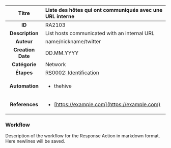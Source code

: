 | Titre                       | Liste des hôtes qui ont communiqués avec une URL interne         |
|:---------------------------:|:--------------------|
| **ID**                      | RA2103            |
| **Description**             | List hosts communicated with an internal URL   |
| **Auteur**                  | name/nickname/twitter        |
| **Creation Date**           | DD.MM.YYYY |
| **Catégorie**                | Network      |
| **Étapes**                   |[RS0002: Identification](../Response_Stages/RS0002.md)| 
| **Automation** |<ul><li>thehive</li></ul>|
| **References** |<ul><li>[https://example.com](https://example.com)</li></ul>|

### Workflow

Description of the workflow for the Response Action in markdown format.  
Here newlines will be saved.
